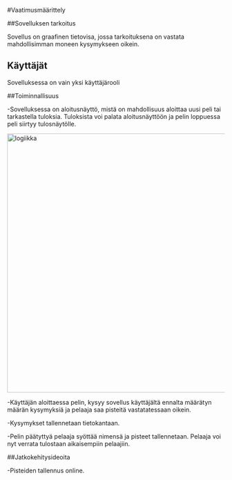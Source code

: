 #Vaatimusmäärittely

##Sovelluksen tarkoitus

Sovellus on graafinen tietovisa, jossa tarkoituksena on vastata mahdollisimman moneen kysymykseen oikein.

## Käyttäjät

Sovelluksessa on vain yksi käyttäjärooli

##Toiminnallisuus

-Sovelluksessa on aloitusnäyttö, mistä on mahdollisuus aloittaa uusi peli tai tarkastella tuloksia. Tuloksista voi palata
aloitusnäyttöön ja pelin loppuessa peli siirtyy tulosnäytölle.

<img src=".kuvat/logiikka.jpg" alt="logiikka" width="600"/>

-Käyttäjän aloittaessa pelin, kysyy sovellus käyttäjältä ennalta määrätyn määrän kysymyksiä ja
pelaaja saa pisteitä vastatatessaan oikein.

-Kysymykset tallennetaan tietokantaan.

-Pelin päätyttyä pelaaja syöttää nimensä ja pisteet tallennetaan. Pelaaja voi nyt verrata tulostaan aikaisempiin
pelaajiin.

##Jatkokehitysideoita

-Pisteiden tallennus online.


